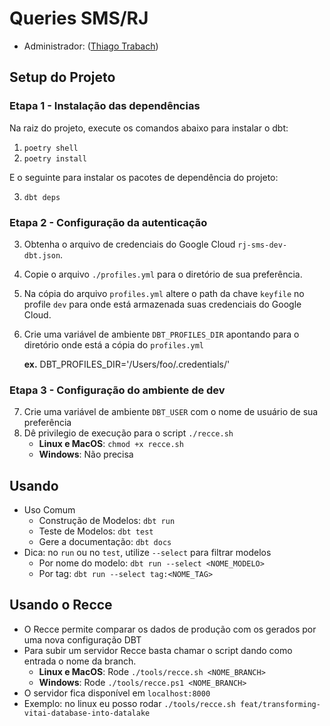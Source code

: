 # Queries SMS/RJ
- Administrador: ([Thiago Trabach](https://github.com/ThiagoTrabach))

## Setup do Projeto

### Etapa 1 - Instalação das dependências 
Na raiz do projeto, execute os comandos abaixo para instalar o dbt:
 1. `poetry shell`
 2. `poetry install`

E o seguinte para instalar os pacotes de dependência do projeto:

 3. `dbt deps`

 ### Etapa 2 - Configuração da autenticação
 3. Obtenha o arquivo de credenciais do Google Cloud `rj-sms-dev-dbt.json`.
 4. Copie o arquivo `./profiles.yml` para o diretório de sua preferência.
 5. Na cópia do arquivo `profiles.yml` altere o path da chave `keyfile` no profile `dev` para onde está armazenada suas credenciais do Google Cloud.
 6. Crie uma variável de ambiente `DBT_PROFILES_DIR` apontando para o diretório onde está a cópia do `profiles.yml` 

    **ex.** DBT_PROFILES_DIR='/Users/foo/.credentials/'


 ### Etapa 3 - Configuração do ambiente de dev
 7. Crie uma variável de ambiente `DBT_USER` com o nome de usuário de sua preferência 
 8. Dê privilegio de execução para o script `./recce.sh`
    - **Linux e MacOS**: `chmod +x recce.sh`
    - **Windows**: Não precisa


## Usando
- Uso Comum
  - Construção de Modelos: `dbt run`
  - Teste de Modelos: `dbt test`
  - Gere a documentação: `dbt docs`
- Dica: no `run` ou no `test`, utilize `--select` para filtrar modelos
  - Por nome do modelo: `dbt run --select <NOME_MODELO>`
  - Por tag: `dbt run --select tag:<NOME_TAG>`

## Usando o Recce
- O Recce permite comparar os dados de produção com os gerados por uma nova configuração DBT
- Para subir um servidor Recce basta chamar o script dando como entrada o nome da branch.
  - **Linux e MacOS**: Rode `./tools/recce.sh <NOME_BRANCH>`
  - **Windows**: Rode `./tools/recce.ps1 <NOME_BRANCH>`
- O servidor fica disponível em `localhost:8000`
- Exemplo: no linux eu posso rodar `./tools/recce.sh feat/transforming-vitai-database-into-datalake`
